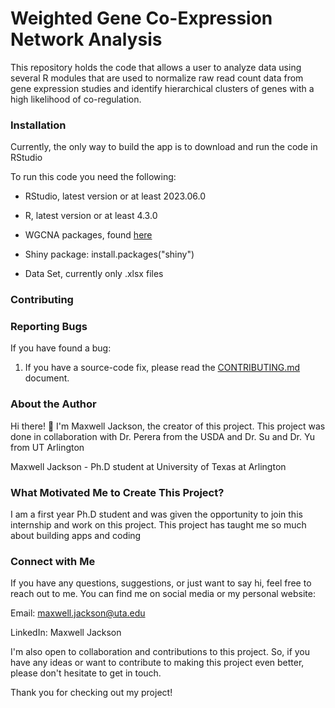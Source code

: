 # Weighted Gene Co-Expression Network Analysis
This repository holds the code that allows a user to analyze data using several R modules that are used to normalize raw read count data from gene expression studies and identify
hierarchical clusters of genes with a high likelihood of co-regulation.

### Installation
Currently, the only way to build the app is to download and run the code in RStudio

To run this code you need the following:
* RStudio, latest version or at least 2023.06.0
  
* R, latest version or at least 4.3.0
  
* WGCNA packages, found [here]
  
* Shiny package: install.packages("shiny")
  
* Data Set, currently only .xlsx files
  
[here]:https://horvath.genetics.ucla.edu/html/CoexpressionNetwork/Rpackages/WGCNA/InstallationInstructions.html

### Contributing


### Reporting Bugs

If you have found a bug:

1. If you have a source-code fix, please read the [CONTRIBUTING.md] document.

[CONTRIBUTING.md]: https://github.com/maxwelljackson002/wgcna/blob/master/CONTRIBUTING.md


### About the Author

Hi there! 👋 I'm Maxwell Jackson, the creator of this project. This project was done in collaboration with Dr. Perera from the USDA and Dr. Su and Dr. Yu from UT Arlington

Maxwell Jackson - Ph.D student at University of Texas at Arlington

### What Motivated Me to Create This Project?

I am a first year Ph.D student and was given the opportunity to join this internship and work on this project. This project has taught me so much about building apps and coding

### Connect with Me

If you have any questions, suggestions, or just want to say hi, feel free to reach out to me. You can find me on social media or my personal website:

Email: maxwell.jackson@uta.edu

LinkedIn: Maxwell Jackson

I'm also open to collaboration and contributions to this project. So, if you have any ideas or want to contribute to making this project even better, please don't hesitate to get in touch.

Thank you for checking out my project!


